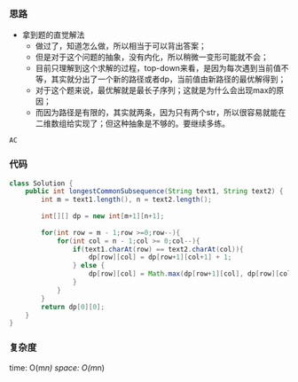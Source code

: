 ### 思路

- 拿到题的直觉解法
    - 做过了，知道怎么做，所以相当于可以背出答案；
    - 但是对于这个问题的抽象，没有内化，所以稍微一变形可能就不会；
    - 目前只理解到这个求解的过程，top-down来看，是因为每次遇到当前值不等，其实就分出了一个新的路径或者dp，当前值由新路径的最优解得到；
    - 对于这个题来说，最优解就是最长子序列；这就是为什么会出现max的原因；
    - 而因为路径是有限的，其实就两条，因为只有两个str，所以很容易就能在二维数组给实现了；但这种抽象是不够的。要继续多练。

`AC`


### 代码
```java
class Solution {
    public int longestCommonSubsequence(String text1, String text2) {
        int m = text1.length(), n = text2.length();
        
        int[][] dp = new int[m+1][n+1];
        
        for(int row = m - 1;row >=0;row--){
            for(int col = n - 1;col >= 0;col--){
                if(text1.charAt(row) == text2.charAt(col)){
                    dp[row][col] = dp[row+1][col+1] + 1;
                } else {
                    dp[row][col] = Math.max(dp[row+1][col], dp[row][col+1]);
                }
            }
        }
        return dp[0][0];
    }
}
```


### 复杂度

time: O(m*n)
space: O(m*n)